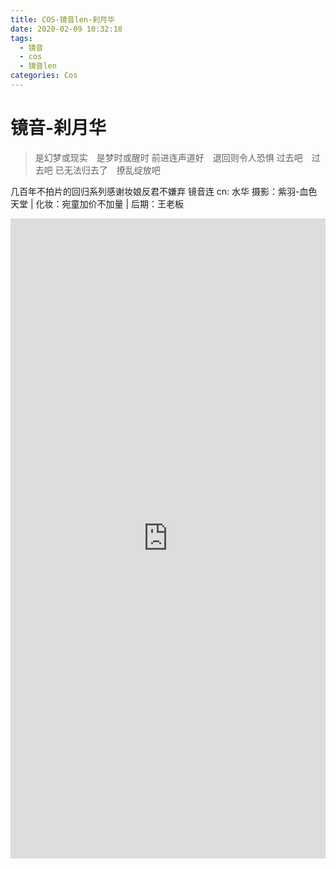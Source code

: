 ```yaml
---
title: COS-镜音len-刹月华
date: 2020-02-09 10:32:18
tags:
  - 镜音
  - cos
  - 镜音len
categories: Cos
---
```


# 镜音-刹月华

> 是幻梦或现实　是梦时或醒时
> 前进连声道好　退回则令人恐惧
> 过去吧　过去吧
> 已无法归去了　撩乱绽放吧

几百年不拍片的回归系列感谢妆娘反君不嫌弃
镜音连 cn: 水华
摄影：紫羽-血色天堂 | 化妆：宛童加价不加量 | 后期：王老板

<iframe style="border: 0; width: 100%; height: 1024px;" src="https://t.bilibili.com/h5/dynamic/detail/54504589?tab=1&type=2"/>
